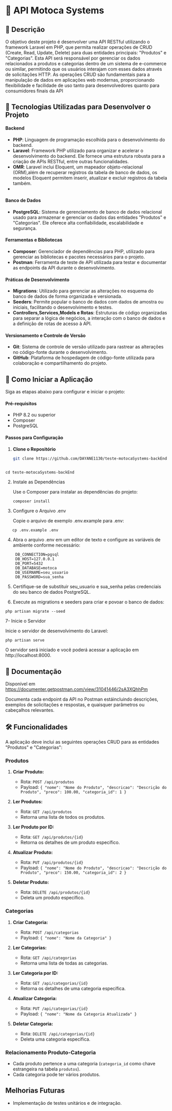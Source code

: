 # 📝 API Motoca Systems

## 📄 Descrição

O objetivo deste projeto é desenvolver uma API RESTful utilizando o framework Laravel em PHP, 
que permita realizar operações de CRUD (Create, Read, Update, Delete) para duas entidades principais: "Produtos" e "Categorias". 
Esta API será responsável por gerenciar os dados relacionados a produtos e categorias dentro de um sistema de e-commerce ou similar, 
permitindo que os usuários interajam com esses dados através de solicitações HTTP. 
As operações CRUD são fundamentais para a manipulação de dados em aplicações web modernas, 
proporcionando flexibilidade e facilidade de uso tanto para desenvolvedores quanto para consumidores finais da API

## 🚀 Tecnologias Utilizadas para Desenvolver o Projeto

#### Backend

- **PHP**: Linguagem de programação escolhida para o desenvolvimento do backend.
- **Laravel**: Framework PHP utilizado para organizar e acelerar o desenvolvimento do backend. Ele fornece uma estrutura robusta para a criação de APIs RESTful, entre outras funcionalidades.
- **OMR**: Laravel inclui Eloquent, um mapeador objeto-relacional (ORM),além de recuperar registros da tabela de banco de dados, os modelos Eloquent permitem inserir, atualizar e excluir registros da tabela também.
- 
#### Banco de Dados

- **PostgreSQL**: Sistema de gerenciamento de banco de dados relacional usado para armazenar e gerenciar os dados das entidades "Produtos" e "Categorias". Ele oferece alta confiabilidade, escalabilidade e segurança.

#### Ferramentas e Bibliotecas

- **Composer**: Gerenciador de dependências para PHP, utilizado para gerenciar as bibliotecas e pacotes necessários para o projeto.
- **Postman**: Ferramenta de teste de API utilizada para testar e documentar as endpoints da API durante o desenvolvimento.

#### Práticas de Desenvolvimento

- **Migrations**: Utilizado para gerenciar as alterações no esquema do banco de dados de forma organizada e versionada.
- **Seeders**: Permite popular o banco de dados com dados de amostra ou iniciais, facilitando o desenvolvimento e testes.
- **Controllers,Services,Models e Rotas**: Estruturas de código organizadas para separar a lógica de negócios, a interação com o banco de dados e a definição de rotas de acesso à API.

#### Versionamento e Controle de Versão

- **Git**: Sistema de controle de versão utilizado para rastrear as alterações no código-fonte durante o desenvolvimento.
- **GitHub**: Plataforma de hospedagem de código-fonte utilizada para colaboração e compartilhamento do projeto.

## 🚀 Como Iniciar a Aplicação

Siga as etapas abaixo para configurar e iniciar o projeto:

#### Pré-requisitos

- PHP 8.2 ou superior
- Composer
- PostgreSQL

#### Passos para Configuração

1. **Clone o Repositório**

   ```bash
   git clone https://github.com/DAYANE1130/teste-motocaSystems-backEnd.git
 
   ```
  ```
  cd teste-motocaSystems-backEnd
  ```

2. Instale as Dependências

    Use o Composer para instalar as dependências do projeto:


   ```
   composer install
   ```
   

4.  Configure o Arquivo .env

    Copie o arquivo de exemplo .env.example para .env:
    
   ```
      cp .env.example .env
   ```

4. Abra o arquivo .env em um editor de texto e configure as variáveis de ambiente conforme necessário:
   ```
    DB_CONNECTION=pgsql
    DB_HOST=127.0.0.1
    DB_PORT=5432
    DB_DATABASE=motoca
    DB_USERNAME=seu_usuario
    DB_PASSWORD=sua_senha
   ```

5. Certifique-se de substituir seu_usuario e sua_senha pelas credenciais do seu banco de dados PostgreSQL.


6.   Execute as migrations e seeders para criar e povoar o banco de dados:

   ``` 
   php artisan migrate --seed
   ```

7-  Inicie o Servidor

   Inicie o servidor de desenvolvimento do Laravel:

   ```
   php artisan serve
   ```




O servidor será iniciado e você poderá acessar a aplicação em http://localhost:8000.


   







##  📄 Documentação


 Disponível em https://documenter.getpostman.com/view/31041446/2sA3XQhhPm

 
 Documenta cada endpoint da API no Postman estáincluindo descrições, exemplos de solicitações e respostas, e quaisquer parâmetros ou cabeçalhos relevantes.



## 🛠️ Funcionalidades

A aplicação deve inclui as seguintes operações CRUD para as entidades "Produtos" e "Categorias":

### Produtos

1. **Criar Produto:**
   - Rota: `POST /api/produtos`
   - Payload: `{ "nome": "Nome do Produto", "descricao": "Descrição do Produto", "preco": 100.00, "categoria_id": 1 }`
   
2. **Ler Produtos:**
   - Rota: `GET /api/produtos`
   - Retorna uma lista de todos os produtos.
   
3. **Ler Produto por ID:**
   - Rota: `GET /api/produtos/{id}`
   - Retorna os detalhes de um produto específico.
   
4. **Atualizar Produto:**
   - Rota: `PUT /api/produtos/{id}`
   - Payload: `{ "nome": "Nome do Produto", "descricao": "Descrição do Produto", "preco": 150.00, "categoria_id": 2 }`
   
5. **Deletar Produto:**
   - Rota: `DELETE /api/produtos/{id}`
   - Deleta um produto específico.

### Categorias

1. **Criar Categoria:**
   - Rota: `POST /api/categorias`
   - Payload: `{ "nome": "Nome da Categoria" }`
   
2. **Ler Categorias:**
   - Rota: `GET /api/categorias`
   - Retorna uma lista de todas as categorias.
   
3. **Ler Categoria por ID:**
   - Rota: `GET /api/categorias/{id}`
   - Retorna os detalhes de uma categoria específica.
   
4. **Atualizar Categoria:**
   - Rota: `PUT /api/categorias/{id}`
   - Payload: `{ "nome": "Nome da Categoria Atualizada" }`
   
5. **Deletar Categoria:**
   - Rota: `DELETE /api/categorias/{id}`
   - Deleta uma categoria específica.


### Relacionamento Produto-Categoria

- Cada produto pertence a uma categoria (`categoria_id` como chave estrangeira na tabela `produtos`).
- Cada categoria pode ter vários produtos.



## Melhorias Futuras
- Implementação de testes unitários e de integração.



